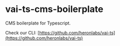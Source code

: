 # vai-ts-cms-boilerplate

CMS boilerplate for Typescript.

Check our CLI: [https://github.com/heronlabs/vai-ts](https://github.com/heronlabs/vai-ts)
